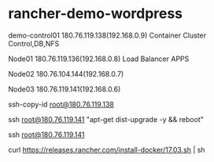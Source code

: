 # rancher-demo-wordpress
demo-control01	180.76.119.138(192.168.0.9)
	Container Cluster Control,DB,NFS


Node01	180.76.119.136(192.168.0.8)	Load Balancer APPS


Node02	180.76.104.144(192.168.0.7)


Node03	180.76.119.141(192.168.0.6)


ssh-copy-id root@180.76.119.138

ssh root@180.76.119.141 "apt-get dist-upgrade -y && reboot"

ssh root@180.76.119.141 

curl https://releases.rancher.com/install-docker/17.03.sh | sh




